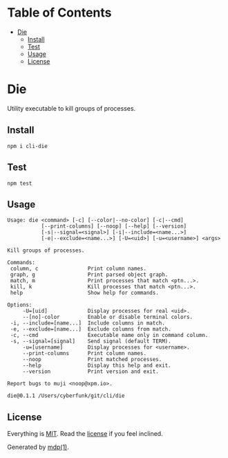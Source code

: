 Table of Contents
=================

* [Die](#die)
  * [Install](#install)
  * [Test](#test)
  * [Usage](#usage)
  * [License](#license)

Die
===

Utility executable to kill groups of processes.

## Install

```
npm i cli-die
```

## Test

```
npm test
```

## Usage

```
Usage: die <command> [-c] [--color|--no-color] [-c|--cmd]
           [--print-columns] [--noop] [--help] [--version]
           [-s|--signal=<signal>] [-i|--include=<name...>]
           [-e|--exclude=<name...>] [-U=<uid>] [-u=<username>] <args>

Kill groups of processes.

Commands:
 column, c                Print column names.
 graph, g                 Print parsed object graph.
 match, m                 Print processes that match <ptn...>.
 kill, k                  Kill processes that match <ptn...>.
 help                     Show help for commands.

Options:
     -U=[uid]             Display processes for real <uid>.
     --[no]-color         Enable or disable terminal colors.
 -i, --include=[name...]  Include columns in match.
 -e, --exclude=[name...]  Exclude columns from match.
 -c, --cmd                Executable name only in command column.
 -s, --signal=[signal]    Send signal (default TERM).
     -u=[username]        Display processes for <username>.
     --print-columns      Print column names.
     --noop               Print matched processes.
     --help               Display this help and exit.
     --version            Print version and exit.

Report bugs to muji <noop@xpm.io>.

die@0.1.1 /Users/cyberfunk/git/cli/die
```

## License

Everything is [MIT](http://en.wikipedia.org/wiki/MIT_License). Read the [license](https://github.com/freeformsystems/cli-die/blob/master/LICENSE) if you feel inclined.

Generated by [mdp(1)](https://github.com/freeformsystems/mdp).

[toolkit]: https://github.com/freeformsystems/cli-toolkit
[command]: https://github.com/freeformsystems/cli-command
